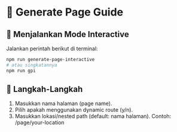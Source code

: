 # 🚀 Generate Page Guide

## 🔹 Menjalankan Mode Interactive

Jalankan perintah berikut di terminal:

```bash
npm run generate-page-interactive
# atau singkatannya
npm run gpi
```


## 🔹 Langkah-Langkah
1. Masukkan nama halaman (page name).
2. Pilih apakah menggunakan dynamic route (y/n).
3. Masukkan lokasi/nested path (default: nama halaman).
    Contoh: /page/your-location

